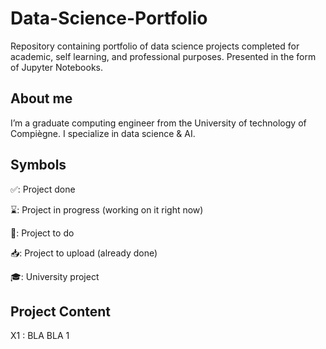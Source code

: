 # Data-Science-Portfolio

Repository containing portfolio of data science projects completed for academic, self learning, and professional purposes. Presented in the form of Jupyter Notebooks.

## About me 

I’m a graduate computing engineer from the University of technology of Compiègne. I specialize in data science & AI.

## Symbols 

✅: Project done

⌛️: Project in progress (working on it right now)

📌: Project to do

📥: Project to upload (already done)

🎓: University project

## Project Content

X1 : BLA BLA 1

